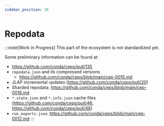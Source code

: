 ```yaml
---
sidebar_position: 20
---
```

# Repodata

:::note[Work in Progress]
This part of the ecosystem is not standardized yet.

Some preliminary information can be found at:

- https://github.com/conda/ceps/pull/135
- `repodata.json` and its compressed versions
  - https://github.com/conda/ceps/blob/main/cep-0015.md
- JLAP incremental updates (https://github.com/conda/ceps/pull/20)
- Sharded repodata: https://github.com/conda/ceps/blob/main/cep-0016.md
- `*.state.json` and `*.info.json` cache files (https://github.com/conda/ceps/pull/46, https://github.com/conda/ceps/pull/48)
- `run_exports.json`: https://github.com/conda/ceps/blob/main/cep-0012.md
:::
